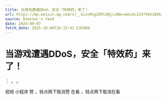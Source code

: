```yaml
---
title: 当游戏遭遇DDoS，安全「特效药」来了！
url: https://mp.weixin.qq.com/s?__biz=Mzg2NTk3NjczNQ==&mid=2247485189&idx=1&sn=8badf902a34d60c2fbd569b0399f6b0f
source: Doonsec's feed
date: 2024-09-07
fetch_date: 2025-10-06T18:25:41.535489
---
```


# 当游戏遭遇DDoS，安全「特效药」来了！

：
，
。

视频
小程序
赞
，轻点两下取消赞
在看
，轻点两下取消在看